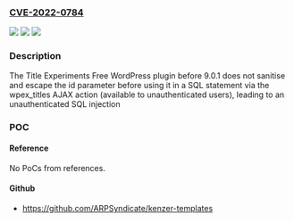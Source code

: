 ### [CVE-2022-0784](https://cve.mitre.org/cgi-bin/cvename.cgi?name=CVE-2022-0784)
![](https://img.shields.io/static/v1?label=Product&message=Title%20Experiments%20Free&color=blue)
![](https://img.shields.io/static/v1?label=Version&message=n%2Fa&color=blue)
![](https://img.shields.io/static/v1?label=Vulnerability&message=CWE-89%20SQL%20Injection&color=brighgreen)

### Description

The Title Experiments Free WordPress plugin before 9.0.1 does not sanitise and escape the id parameter before using it in a SQL statement via the wpex_titles AJAX action (available to unauthenticated users), leading to an unauthenticated SQL injection

### POC

#### Reference
No PoCs from references.

#### Github
- https://github.com/ARPSyndicate/kenzer-templates

